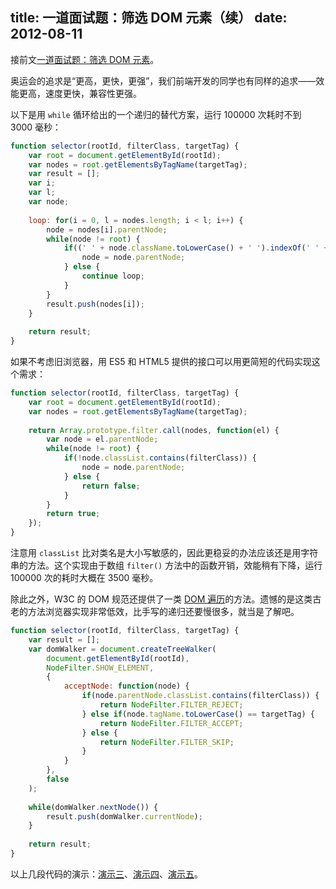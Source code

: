 title: 一道面试题：筛选 DOM 元素（续）
date: 2012-08-11
---
接前文[一道面试题：筛选 DOM 元素](#/blog/articles/2012/an-interview-quiz-filtered-dom-selector)。

奥运会的追求是“更高，更快，更强”，我们前端开发的同学也有同样的追求——效能更高，速度更快，兼容性更强。

以下是用 `while` 循环给出的一个递归的替代方案，运行 100000 次耗时不到 3000 毫秒：

```js
function selector(rootId, filterClass, targetTag) {
    var root = document.getElementById(rootId);
    var nodes = root.getElementsByTagName(targetTag);
    var result = [];
    var i;
    var l;
    var node;
 
    loop: for(i = 0, l = nodes.length; i < l; i++) {
        node = nodes[i].parentNode;
        while(node != root) {
            if((' ' + node.className.toLowerCase() + ' ').indexOf(' ' + filterClass + ' ') == -1) {
                node = node.parentNode;
            } else {
                continue loop;
            }
        }
        result.push(nodes[i]);
    }
 
    return result;
}
```
如果不考虑旧浏览器，用 ES5 和 HTML5 提供的接口可以用更简短的代码实现这个需求：<!-- more -->

```js
function selector(rootId, filterClass, targetTag) {
    var root = document.getElementById(rootId);
    var nodes = root.getElementsByTagName(targetTag);
 
    return Array.prototype.filter.call(nodes, function(el) {
        var node = el.parentNode;
        while(node != root) {
            if(!node.classList.contains(filterClass)) {
                node = node.parentNode;
            } else {
                return false;
            }
        }
        return true;
    });
}
```

注意用 `classList` 比对类名是大小写敏感的，因此更稳妥的办法应该还是用字符串的方法。这个实现由于数组 `filter()` 方法中的函数开销，效能稍有下降，运行 100000 次的耗时大概在 3500 毫秒。

除此之外，W3C 的 DOM 规范还提供了一类 [DOM 遍历](http://www.w3.org/TR/DOM-Level-2-Traversal-Range/traversal.html)的方法。遗憾的是这类古老的方法浏览器实现非常低效，比手写的递归还要慢很多，就当是了解吧。

```js
function selector(rootId, filterClass, targetTag) {
    var result = [];
    var domWalker = document.createTreeWalker(
        document.getElementById(rootId),
        NodeFilter.SHOW_ELEMENT,
        {
            acceptNode: function(node) {
                if(node.parentNode.classList.contains(filterClass)) {
                    return NodeFilter.FILTER_REJECT;
                } else if(node.tagName.toLowerCase() == targetTag) {
                    return NodeFilter.FILTER_ACCEPT;
                } else {
                    return NodeFilter.FILTER_SKIP;
                }
            }
        },
        false
    );
 
    while(domWalker.nextNode()) {
        result.push(domWalker.currentNode);
    }
 
    return result;
}
```

以上几段代码的演示：[演示三](https://myst729.github.io/blog-examples/dom-filter/demo3.html)、[演示四](https://myst729.github.io/blog-examples/dom-filter/demo4.html)、[演示五](https://myst729.github.io/blog-examples/dom-filter/demo5.html)。
